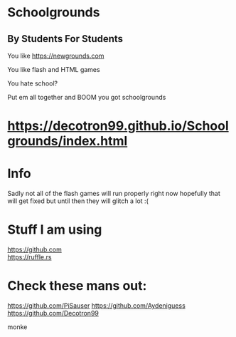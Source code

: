# Schoolgrounds
## By Students For Students
You like https://newgrounds.com

You like flash and HTML games

You hate school?

Put em all together and BOOM you got schoolgrounds
# https://decotron99.github.io/Schoolgrounds/index.html

# Info
Sadly not all of the flash games will run properly right now hopefully that will get fixed but until then they will glitch a lot :(


# Stuff I am using

https://github.com <br>
https://ruffle.rs

# Check these mans out:
https://github.com/PiSauser
https://github.com/Aydeniguess
https://github.com/Decotron99
































monke
